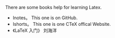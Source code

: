 There are some books help for learning Latex.

+ Inotes。 This one is on GitHub.
+ Ishorts。 This one is one CTeX offical Website.
+ 《LaTeX 入门》 刘海洋
